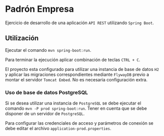 # Padrón Empresa

Ejercicio de desarrollo de una aplicación `API REST` utilizando `Spring Boot`.

## Utilización

Ejecutar el comando `mvn spring-boot:run`.

Para terminar la ejecución aplicar combinación de teclas `CTRL + C`.

El proyecto esta configurado para utilizar una instancia de base de datos `H2` y aplicar las migraciones correspondientes mediante `FlywayDB` previo a montar el servidor `Tomcat Embed`. No es necesaria configuración extra.

### Uso de base de datos PostgreSQL

Si se desea utilizar una instancia de `PostgreSQL` se debe ejecutar el comando `mvn -P prod spring-boot:run`. Tener en cuenta que se debe disponer de un servidor de `PostgreSQL`.

Para configurar las credenciales de acceso y parámetros de conexión se debe editar el archivo `application-prod.properties`.
